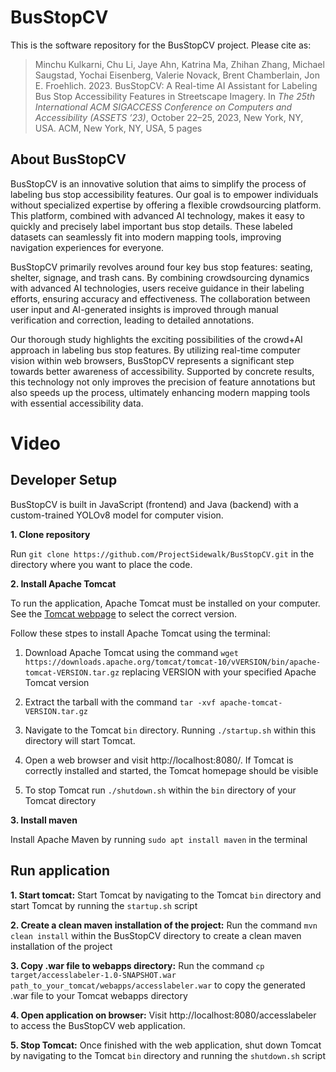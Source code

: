 # BusStopCV

This is the software repository for the BusStopCV project. Please cite as:

> Minchu Kulkarni, Chu Li, Jaye Ahn, Katrina Ma, Zhihan Zhang, Michael Saugstad, Yochai Eisenberg, Valerie Novack, Brent Chamberlain, Jon E. Froehlich. 2023. BusStopCV: A Real-time AI Assistant for Labeling Bus Stop Accessibility Features in Streetscape Imagery. In _The 25th International ACM SIGACCESS Conference on Computers and Accessibility (ASSETS ’23)_, October 22–25, 2023, New York, NY, USA. ACM, New York, NY, USA, 5 pages

## About BusStopCV

BusStopCV is an innovative solution that aims to simplify the process of labeling bus stop accessibility features. Our goal is to empower individuals without specialized expertise by offering a flexible crowdsourcing platform. This platform, combined with advanced AI technology, makes it easy to quickly and precisely label important bus stop details. These labeled datasets can seamlessly fit into modern mapping tools, improving navigation experiences for everyone.

BusStopCV primarily revolves around four key bus stop features: seating, shelter, signage, and trash cans. By combining crowdsourcing dynamics with advanced AI technologies, users receive guidance in their labeling efforts, ensuring accuracy and effectiveness. The collaboration between user input and AI-generated insights is improved through manual verification and correction, leading to detailed annotations.

Our thorough study highlights the exciting possibilities of the crowd+AI approach in labeling bus stop features. By utilizing real-time computer vision within web browsers, BusStopCV represents a significant step towards better awareness of accessibility. Supported by concrete results, this technology not only improves the precision of feature annotations but also speeds up the process, ultimately enhancing modern mapping tools with essential accessibility data.
<!-- Include images contained in paper: perhaps a screenshot of the application, or the figure explaining the labeling process. An image would make it nicer and more exciting -->

# Video
<!-- Include the video shared on slack? Embedd that into the README.md for a clear picture on what the application does -->

## Developer Setup
<!-- Should setup instructions be included for different platforms (Windows/Mac)? These setup instructions are specifically for Ubuntu -->
BusStopCV is built in JavaScript (frontend) and Java (backend) with a custom-trained YOLOv8 model for computer vision.

**1. Clone repository**

Run `git clone https://github.com/ProjectSidewalk/BusStopCV.git` in the directory where you want to place the code. 

**2. Install Apache Tomcat**

To run the application, Apache Tomcat must be installed on your computer. 
See the [Tomcat webpage](https://tomcat.apache.org/download-10.cgi) to select the correct version.

Follow these stpes to install Apache Tomcat using the terminal:

1. Download Apache Tomcat using the command `wget https://downloads.apache.org/tomcat/tomcat-10/vVERSION/bin/apache-tomcat-VERSION.tar.gz` replacing VERSION with your specified Apache Tomcat version

2. Extract the tarball with the command `tar -xvf apache-tomcat-VERSION.tar.gz`

3. Navigate to the Tomcat `bin` directory. Running `./startup.sh` within this directory will start Tomcat. 

4. Open a web browser and visit http://localhost:8080/. If Tomcat is correctly installed and started, the Tomcat homepage should be visible

5. To stop Tomcat run `./shutdown.sh` within the `bin` directory of your Tomcat directory

**3. Install maven**

Install Apache Maven by running `sudo apt install maven` in the terminal

## Run application

**1. Start tomcat:** Start Tomcat by navigating to the Tomcat `bin` directory and start Tomcat by running the `startup.sh` script

**2. Create a clean maven installation of the project:** Run the command `mvn clean install` within the BusStopCV directory to create a clean maven installation of the project

**3. Copy .war file to webapps directory:** Run the command `cp target/accesslabeler-1.0-SNAPSHOT.war path_to_your_tomcat/webapps/accesslabeler.war` to copy the generated .war file to your Tomcat webapps directory

**4. Open application on browser:** Visit http://localhost:8080/accesslabeler to access the BusStopCV web application. 

**5. Stop Tomcat:** Once finished with the web application, shut down Tomcat by navigating to the Tomcat `bin` directory and running the `shutdown.sh` script
